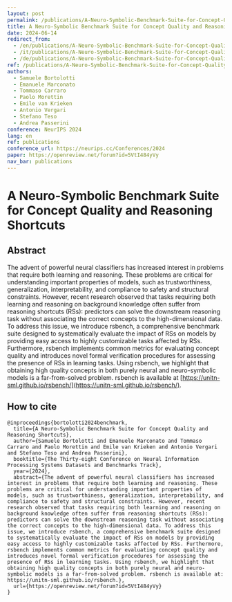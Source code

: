 ```yaml
---
layout: post
permalink: /publications/A-Neuro-Symbolic-Benchmark-Suite-for-Concept-Quality-and-Reasoning-Shortcuts.html
title: A Neuro-Symbolic Benchmark Suite for Concept Quality and Reasoning Shortcuts
date: 2024-06-14
redirect_from:
  - /en/publications/A-Neuro-Symbolic-Benchmark-Suite-for-Concept-Quality-and-Reasoning-Shortcuts.html
  - /it/publications/A-Neuro-Symbolic-Benchmark-Suite-for-Concept-Quality-and-Reasoning-Shortcuts.html
  - /de/publications/A-Neuro-Symbolic-Benchmark-Suite-for-Concept-Quality-and-Reasoning-Shortcuts.html
ref: /publications/A-Neuro-Symbolic-Benchmark-Suite-for-Concept-Quality-and-Reasoning-Shortcuts.html
authors:
  - Samuele Bortolotti
  - Emanuele Marconato
  - Tommaso Carraro
  - Paolo Morettin
  - Emile van Krieken
  - Antonio Vergari
  - Stefano Teso
  - Andrea Passerini
conference: NeurIPS 2024
lang: en
ref: publications
conference_url: https://neurips.cc/Conferences/2024
paper: https://openreview.net/forum?id=5VtI484yVy
nav_bar: publications
---
```


# A Neuro-Symbolic Benchmark Suite for Concept Quality and Reasoning Shortcuts

## Abstract

The advent of powerful neural classifiers has increased interest in problems that require both learning and reasoning. These problems are critical for understanding important properties of models, such as trustworthiness, generalization, interpretability, and compliance to safety and structural constraints. However, recent research observed that tasks requiring both learning and reasoning on background knowledge often suffer from reasoning shortcuts (RSs): predictors can solve the downstream reasoning task without associating the correct concepts to the high-dimensional data. To address this issue, we introduce rsbench, a comprehensive benchmark suite designed to systematically evaluate the impact of RSs on models by providing easy access to highly customizable tasks affected by RSs. Furthermore, rsbench implements common metrics for evaluating concept quality and introduces novel formal verification procedures for assessing the presence of RSs in learning tasks. Using rsbench, we highlight that obtaining high quality concepts in both purely neural and neuro-symbolic models is a far-from-solved problem. rsbench is available at [https://unitn-sml.github.io/rsbench/](https://unitn-sml.github.io/rsbench/).

## How to cite

```
@inproceedings{bortolotti2024benchmark,
  title={A Neuro-Symbolic Benchmark Suite for Concept Quality and Reasoning Shortcuts},
  author={Samuele Bortolotti and Emanuele Marconato and Tommaso Carraro and Paolo Morettin and Emile van Krieken and Antonio Vergari and Stefano Teso and Andrea Passerini},
  booktitle={The Thirty-eight Conference on Neural Information Processing Systems Datasets and Benchmarks Track},
  year={2024},
  abstract={The advent of powerful neural classifiers has increased interest in problems that require both learning and reasoning. These problems are critical for understanding important properties of models, such as trustworthiness, generalization, interpretability, and compliance to safety and structural constraints. However, recent research observed that tasks requiring both learning and reasoning on background knowledge often suffer from reasoning shortcuts (RSs): predictors can solve the downstream reasoning task without associating the correct concepts to the high-dimensional data. To address this issue, we introduce rsbench, a comprehensive benchmark suite designed to systematically evaluate the impact of RSs on models by providing easy access to highly customizable tasks affected by RSs. Furthermore, rsbench implements common metrics for evaluating concept quality and introduces novel formal verification procedures for assessing the presence of RSs in learning tasks. Using rsbench, we highlight that obtaining high quality concepts in both purely neural and neuro-symbolic models is a far-from-solved problem. rsbench is available at: https://unitn-sml.github.io/rsbench.},
  url={https://openreview.net/forum?id=5VtI484yVy}
}
```